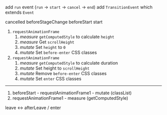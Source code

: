 add `run` event (`run` -> `start` -> `cancel` -> `end`)
add `TransitionEvent` which extends `Event`

cancelled
beforeStageChange
beforeStart
start

1. `requestAnimationFrame`
    1. _measure_ `getComputedStyle` to calculate `height`
    2. _measure_ Get `scrollHeight`
    3. _mutate_  Set `height` to `0`
    4. _mutate_  Set `before-enter` CSS classes
2. `requestAnimationFrame`
    1. _measure_ `getComputedStyle` to calculate duration
    2. _mutate_  Set height to `scrollHeight`
    3. _mutate_  Remove `before-enter` CSS classes
    4. _mutate_  Set `enter` CSS classes

---

1. beforeStart - requestAnimationFrame1 - mutate (classList)
2. requestAnimationFrame1 - measure (getComputedStyle)

leave <-> afterLeave / enter
